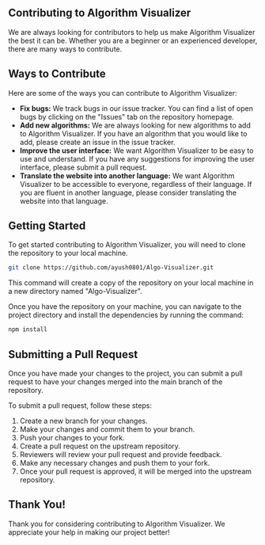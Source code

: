 ## Contributing to Algorithm Visualizer

We are always looking for contributors to help us make Algorithm Visualizer the best it can be. Whether you are a beginner or an experienced developer, there are many ways to contribute.

## Ways to Contribute

Here are some of the ways you can contribute to Algorithm Visualizer:

* **Fix bugs:** We track bugs in our issue tracker. You can find a list of open bugs by clicking on the "Issues" tab on the repository homepage.
* **Add new algorithms:** We are always looking for new algorithms to add to Algorithm Visualizer. If you have an algorithm that you would like to add, please create an issue in the issue tracker.
* **Improve the user interface:** We want Algorithm Visualizer to be easy to use and understand. If you have any suggestions for improving the user interface, please submit a pull request.
* **Translate the website into another language:** We want Algorithm Visualizer to be accessible to everyone, regardless of their language. If you are fluent in another language, please consider translating the website into that language.

## Getting Started

To get started contributing to Algorithm Visualizer, you will need to clone the repository to your local machine.

```bash
git clone https://github.com/ayush0801/Algo-Visualizer.git
```

This command will create a copy of the repository on your local machine in a new directory named "Algo-Visualizer".

Once you have the repository on your machine, you can navigate to the project directory and install the dependencies by running the command:

```bash
npm install
```

## Submitting a Pull Request

Once you have made your changes to the project, you can submit a pull request to have your changes merged into the main branch of the repository.

To submit a pull request, follow these steps:

1. Create a new branch for your changes.
2. Make your changes and commit them to your branch.
3. Push your changes to your fork.
4. Create a pull request on the upstream repository.
5. Reviewers will review your pull request and provide feedback.
6. Make any necessary changes and push them to your fork.
7. Once your pull request is approved, it will be merged into the upstream repository.

## Thank You!

Thank you for considering contributing to Algorithm Visualizer. We appreciate your help in making our project better!

